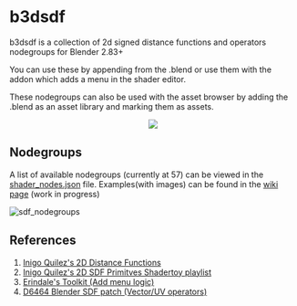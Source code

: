 # b3dsdf

b3dsdf is a collection of 2d signed distance functions and operators nodegroups for Blender 2.83+

You can use these by appending from the .blend or use them with the addon which adds a menu in the shader editor.

These nodegroups can also be used with the asset browser by adding the .blend as an asset library and marking them as assets.

<p align="center">
  <img src="https://user-images.githubusercontent.com/830253/163708008-8ea814c3-f86f-48c8-835a-322e46d2b1e3.gif">
</p>

## Nodegroups

A list of available nodegroups (currently at 57) can be viewed in the [shader_nodes.json](https://github.com/williamchange/b3dsdf/blob/master/shader_nodes.json) file. Examples(with images) can be found in the [wiki page](https://github.com/williamchange/b3dsdf/wiki/Examples) (work in progress)

![sdf_nodegroups](https://user-images.githubusercontent.com/830253/163738960-aa0e8615-6f7d-4623-937f-34c1d5a26a00.png)

## References

1. [Inigo Quilez's 2D Distance Functions](https://www.iquilezles.org/www/articles/distfunctions2d/distfunctions2d.htm)
2. [Inigo Quilez's 2D SDF Primitves Shadertoy playlist](https://www.shadertoy.com/playlist/MXdSRf)
3. [Erindale's Toolkit (Add menu logic)](https://erindale.gumroad.com/l/erintools)
4. [D6464 Blender SDF patch (Vector/UV operators)](https://developer.blender.org/D6464)
